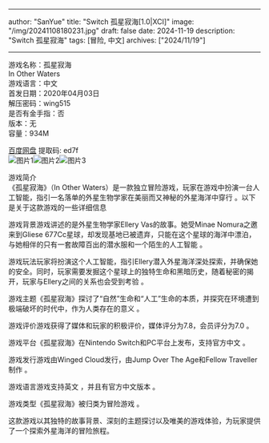 
---
author: "SanYue"
title: "Switch 孤星寂海[1.0|XCI]"
image: "/img/20241108180231.jpg"
draft: false
date: 2024-11-19
description: "Switch 孤星寂海"
tags: [冒险, 中文]
archives: ["2024/11/19"]

---

游戏名称：孤星寂海   
In Other Waters    
游戏语言：中文  
首发日期：2020年04月03日  
解压密码：wing515  
是否有金手指：否  
版本：无   
容量：934M

[百度网盘](https//pan.baidu.com/s/181BqmqODsQzAweFqa7Noow) 提取码: ed7f  
![图片1](/img/d1dfbd.jpg)![图片2](/img/c0ba0a.jpg)![图片3](/img/17f004.jpg)  

游戏简介  
《孤星寂海》（In Other Waters）是一款独立冒险游戏，玩家在游戏中扮演一台人工智能，指引一名落单的外星生物学家在美丽而又神秘的外星海洋中穿行
。以下是关于这款游戏的一些详细信息

游戏背景游戏讲述的是外星生物学家Ellery Vas的故事。她受Minae Nomura之邀来到Gliese 677Cc星球，却发现基地已被遗弃，只能在这个星球的海洋中漂泊，与她相伴的只有一套故障百出的潜水服和一个陌生的人工智能
。

游戏玩法玩家将扮演这个人工智能，指引Ellery潜入外星海洋深处探索，并确保她的安全。同时，玩家需要发掘这个星球上的独特生命和黑暗历史，随着秘密的揭开，玩家与Ellery之间的关系也会受到考验
。

游戏主题《孤星寂海》探讨了“自然”生命和“人工”生命的本质，并探究在环境遭到极端破坏的时代中，作为人类存在的意义
。

游戏评价游戏获得了媒体和玩家的积极评价，媒体评分为7.8，会员评分为7.0
。

游戏平台《孤星寂海》在Nintendo Switch和PC平台上发布，支持官方中文
。

游戏发行游戏由Winged Cloud发行，由Jump Over The Age和Fellow Traveller制作
。

游戏语言游戏支持英文
，并且有官方中文版本
。

游戏类型《孤星寂海》被归类为冒险游戏
。

这款游戏以其独特的故事背景、深刻的主题探讨以及唯美的游戏体验，为玩家提供了一个探索外星海洋的冒险旅程。
